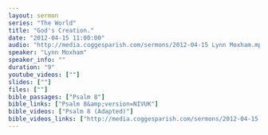 ```yaml
---
layout: sermon
series: "The World"
title: "God's Creation."
date: "2012-04-15 11:00:00"
audio: "http://media.coggesparish.com/sermons/2012-04-15 Lynn Moxham.mp3"
speaker: "Lynn Moxham"
speaker_info: ""
duration: "9"
youtube_videos: [""]
slides: [""]
files: [""]
bible_passages: ["Psalm 8"]
bible_links: ["Psalm 8&amp;version=NIVUK"]
bible_videos: ["Psalm 8 (Adapted)"]
bible_videos_links: ["http://media.coggesparish.com/sermons/2012-04-15 Bible Reading - Psalm 8 (Adapted).pdf"]
---
```

